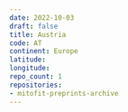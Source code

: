 ```yaml
---
date: 2022-10-03
draft: false
title: Austria
code: AT
continent: Europe
latitude:
longitude:
repo_count: 1
repositories:
- mitofit-preprints-archive
---
```



